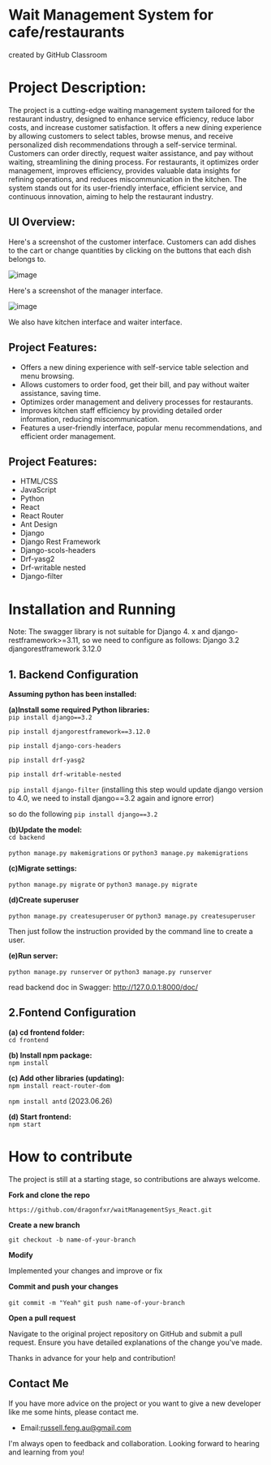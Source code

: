 # Wait Management System for cafe/restaurants
created by GitHub Classroom

# Project Description:
The project is a cutting-edge waiting management system tailored for the restaurant industry, designed to enhance service efficiency, reduce labor costs, and increase customer satisfaction. It offers a new dining experience by allowing customers to select tables, browse menus, and receive personalized dish recommendations through a self-service terminal. Customers can order directly, request waiter assistance, and pay without waiting, streamlining the dining process. For restaurants, it optimizes order management, improves efficiency, provides valuable data insights for refining operations, and reduces miscommunication in the kitchen. The system stands out for its user-friendly interface, efficient service, and continuous innovation, aiming to help the restaurant industry.

## UI Overview:
Here's a screenshot of the customer interface. Customers can add dishes to the cart or change quantities by clicking on the buttons that each dish belongs to.

![image](https://github.com/dragonfxr/waitManagementSys_React/assets/112178497/4ec0ee4b-99ec-4009-850e-511b12e4647d)

Here's a screenshot of the manager interface.

![image](https://github.com/dragonfxr/waitManagementSys_React/assets/112178497/68059893-18d7-4c4c-a5f5-4f8a5cef8316)

We also have kitchen interface and waiter interface.

## Project Features:
- Offers a new dining experience with self-service table selection and menu browsing.
- Allows customers to order food, get their bill, and pay without waiter assistance, saving time.
- Optimizes order management and delivery processes for restaurants.
- Improves kitchen staff efficiency by providing detailed order information, reducing miscommunication.
- Features a user-friendly interface, popular menu recommendations, and efficient order management.

## Project Features:
- HTML/CSS
- JavaScript
- Python
- React
- React Router
- Ant Design
- Django
- Django Rest Framework
- Django-scols-headers
- Drf-yasg2
- Drf-writable nested
- Django-filter
  
# Installation and Running

Note: The swagger library is not suitable for Django 4. x and django-restframework>=3.11, so we need to configure as follows:
Django              3.2
djangorestframework 3.12.0

## 1. Backend Configuration

**Assuming python has been installed:**

**(a)Install some required Python libraries:**  
`pip install django==3.2`  

`pip install djangorestframework==3.12.0`  

`pip install django-cors-headers`  

`pip install drf-yasg2`  

`pip install drf-writable-nested`  

`pip install django-filter` (installing this step would update django version to 4.0, we need to install django==3.2 again and ignore error)  

so do the following
`pip install django==3.2`  

**(b)Update the model:**  
`cd backend`

`python manage.py makemigrations` or
`python3 manage.py makemigrations`

**(c)Migrate settings:**  

`python manage.py migrate` or
`python3 manage.py migrate`

**(d)Create superuser**

`python manage.py createsuperuser` or
`python3 manage.py createsuperuser`

Then just follow the instruction provided by the command line to create a user.

**(e)Run server:**  

`python manage.py runserver` or
`python3 manage.py runserver`

read backend doc in Swagger: http://127.0.0.1:8000/doc/

## 2.Fontend Configuration
**(a) cd frontend folder:**  
`cd frontend`
    
**(b) Install npm package:**  
`npm install`

**(c) Add other libraries (updating):**  
`npm install react-router-dom`  

`npm install antd` (2023.06.26)  

**(d) Start frontend:**  
`npm start`


# How to contribute

The project is still at a starting stage, so contributions are always welcome.  

**Fork and clone the repo**

`https://github.com/dragonfxr/waitManagementSys_React.git`

**Create a new branch**

`git checkout -b name-of-your-branch`

**Modify**

Implemented your changes and improve or fix

**Commit and push your changes**

`git commit -m "Yeah"`
`git push name-of-your-branch`

**Open a pull request**

Navigate to the original project repository on GitHub and submit a pull request. Ensure you have detailed explanations of the change you've made.

Thanks in advance for your help and contribution!

## Contact Me
If you have more advice on the project or you want to give a new developer like me some hints, please contact me.

- Email:russell.feng.au@gmail.com

I'm always open to feedback and collaboration. Looking forward to hearing and learning from you!
